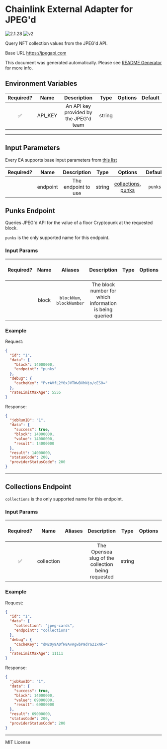 # Chainlink External Adapter for JPEG'd

![2.1.28](https://img.shields.io/github/package-json/v/smartcontractkit/external-adapters-js?filename=packages/sources/jpegd/package.json) ![v2](https://img.shields.io/badge/framework%20version-v2-blueviolet)

Query NFT collection values from the JPEG'd API.

Base URL https://jpegapi.com

This document was generated automatically. Please see [README Generator](../../scripts#readme-generator) for more info.

## Environment Variables

| Required? |  Name   |              Description               |  Type  | Options | Default |
| :-------: | :-----: | :------------------------------------: | :----: | :-----: | :-----: |
|    ✅     | API_KEY | An API key provided by the JPEG'd team | string |         |         |

---

## Input Parameters

Every EA supports base input parameters from [this list](../../core/bootstrap#base-input-parameters)

| Required? |   Name   |     Description     |  Type  |                            Options                             | Default |
| :-------: | :------: | :-----------------: | :----: | :------------------------------------------------------------: | :-----: |
|           | endpoint | The endpoint to use | string | [collections](#collections-endpoint), [punks](#punks-endpoint) | `punks` |

## Punks Endpoint

Queries JPEG'd API for the value of a floor Cryptopunk at the requested block.

`punks` is the only supported name for this endpoint.

### Input Params

| Required? | Name  |          Aliases          |                       Description                       | Type | Options | Default  | Depends On | Not Valid With |
| :-------: | :---: | :-----------------------: | :-----------------------------------------------------: | :--: | :-----: | :------: | :--------: | :------------: |
|           | block | `blockNum`, `blockNumber` | The block number for which information is being queried |      |         | `latest` |            |                |

### Example

Request:

```json
{
  "id": "1",
  "data": {
    "block": 14000000,
    "endpoint": "punks"
  },
  "debug": {
    "cacheKey": "PvrAVfL2Y0xJVTWwBXhNjo/cES0="
  },
  "rateLimitMaxAge": 5555
}
```

Response:

```json
{
  "jobRunID": "1",
  "data": {
    "success": true,
    "block": 14000000,
    "value": 14000000,
    "result": 14000000
  },
  "result": 14000000,
  "statusCode": 200,
  "providerStatusCode": 200
}
```

---

## Collections Endpoint

`collections` is the only supported name for this endpoint.

### Input Params

| Required? |    Name    | Aliases |                    Description                     |  Type  | Options | Default | Depends On | Not Valid With |
| :-------: | :--------: | :-----: | :------------------------------------------------: | :----: | :-----: | :-----: | :--------: | :------------: |
|    ✅     | collection |         | The Opensea slug of the collection being requested | string |         |         |            |                |

### Example

Request:

```json
{
  "id": "1",
  "data": {
    "collection": "jpeg-cards",
    "endpoint": "collections"
  },
  "debug": {
    "cacheKey": "dM2Oy9A0fH8AvAgwbP9dYa2IxNk="
  },
  "rateLimitMaxAge": 11111
}
```

Response:

```json
{
  "jobRunID": "1",
  "data": {
    "success": true,
    "block": 14000000,
    "value": 69000000,
    "result": 69000000
  },
  "result": 69000000,
  "statusCode": 200,
  "providerStatusCode": 200
}
```

---

MIT License
